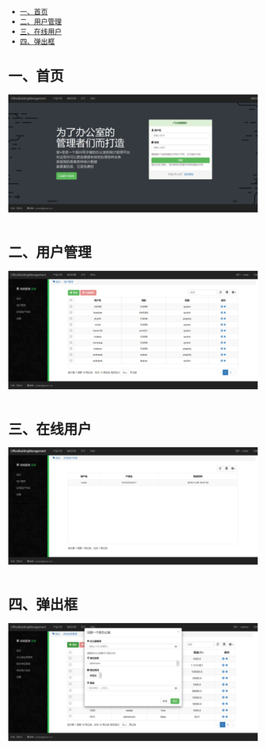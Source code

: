 <!-- GFM-TOC -->
* [一、首页](#一首页)
* [二、用户管理](#二用户管理)
* [三、在线用户](#三在线用户)
* [四、弹出框](#四弹出框)
 

# 一、首页

<div align="center"> <img src="images/首页.PNG" width="600"/> </div><br>

# 二、用户管理

<div align="center"> <img src="images/用户管理.PNG" width="600"/> </div><br>

# 三、在线用户

<div align="center"> <img src="images/在线用户.PNG" width="600"/> </div><br>

# 四、弹出框

<div align="center"> <img src="images/弹出框.PNG" width="600"/> </div><br>
